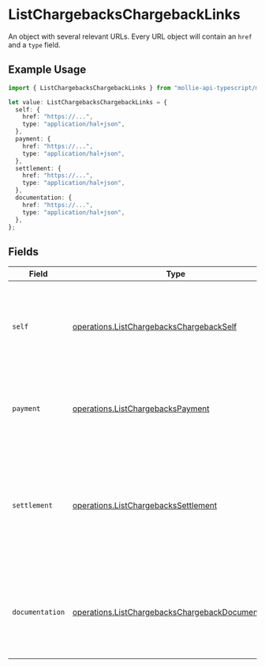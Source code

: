 # ListChargebacksChargebackLinks

An object with several relevant URLs. Every URL object will contain an `href` and a `type` field.

## Example Usage

```typescript
import { ListChargebacksChargebackLinks } from "mollie-api-typescript/models/operations";

let value: ListChargebacksChargebackLinks = {
  self: {
    href: "https://...",
    type: "application/hal+json",
  },
  payment: {
    href: "https://...",
    type: "application/hal+json",
  },
  settlement: {
    href: "https://...",
    type: "application/hal+json",
  },
  documentation: {
    href: "https://...",
    type: "application/hal+json",
  },
};
```

## Fields

| Field                                                                                                                           | Type                                                                                                                            | Required                                                                                                                        | Description                                                                                                                     |
| ------------------------------------------------------------------------------------------------------------------------------- | ------------------------------------------------------------------------------------------------------------------------------- | ------------------------------------------------------------------------------------------------------------------------------- | ------------------------------------------------------------------------------------------------------------------------------- |
| `self`                                                                                                                          | [operations.ListChargebacksChargebackSelf](../../models/operations/listchargebackschargebackself.md)                            | :heavy_check_mark:                                                                                                              | In v2 endpoints, URLs are commonly represented as objects with an `href` and `type` field.                                      |
| `payment`                                                                                                                       | [operations.ListChargebacksPayment](../../models/operations/listchargebackspayment.md)                                          | :heavy_check_mark:                                                                                                              | The API resource URL of the [payment](get-payment) that this chargeback belongs to.                                             |
| `settlement`                                                                                                                    | [operations.ListChargebacksSettlement](../../models/operations/listchargebackssettlement.md)                                    | :heavy_minus_sign:                                                                                                              | The API resource URL of the [settlement](get-settlement) this chargeback has been settled with. Not present if not yet settled. |
| `documentation`                                                                                                                 | [operations.ListChargebacksChargebackDocumentation](../../models/operations/listchargebackschargebackdocumentation.md)          | :heavy_check_mark:                                                                                                              | In v2 endpoints, URLs are commonly represented as objects with an `href` and `type` field.                                      |